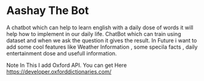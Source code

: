 # Aashay The Bot
A chatbot which can help to learn english with a daily dose of words it will help how to implement in our daily life.
ChatBot  which can train using dataset and when we ask the question it gives the result.
In Future i want to add some cool features like Weather Information , some specila facts , daily entertainment dose and usefull information.


Note
In This I add Oxford API. 
You can get Here  https://developer.oxforddictionaries.com/

